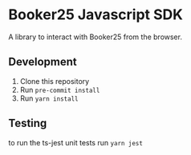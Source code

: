 # Booker25 Javascript SDK

A library to interact with Booker25 from the browser.

## Development

1. Clone this repository
2. Run `pre-commit install`
3. Run `yarn install`


## Testing

to run the ts-jest unit tests run `yarn jest`
